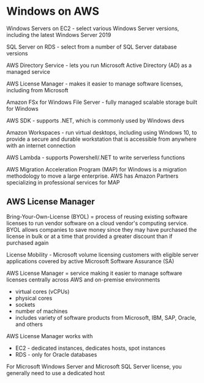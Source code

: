 # Windows on AWS

Windows Servers on EC2 - select various Windows Server versions, including the latest Windows Server 2019

SQL Server on RDS - select from a number of SQL Server database versions

AWS Directory Service - lets you run Microsoft Active Directory (AD) as a managed service

AWS License Manager - makes it easier to manage software licenses, including from Microsoft

Amazon FSx for Windows File Server - fully managed scalable storage built for Windows

AWS SDK - supports .NET, which is commonly used by Windows devs

Amazon Workspaces - run virtual desktops, including using Windows 10, to provide a secure and durable workstation that is accessible from anywhere with an internet connection

AWS Lambda - supports Powershell/.NET to write serverless functions

AWS Migration Acceleration Program (MAP) for Windows is a migration methodology to move a large enterprise. AWS has Amazon Partners specializing in professional services for MAP

## AWS License Manager

Bring-Your-Own-License (BYOL) = process of reusing existing software licenses to run vendor software on a cloud vendor's computing service. BYOL allows companies to save money since they may have purchased the license in bulk or at a time that provided a greater discount than if purchased again

License Mobility - Microsoft volume licensing customers with eligible server applications covered by active Microsoft Software Assurance (SA)

AWS License Manager = service making it easier to manage software licenses centrally across AWS and on-premise environments

- virtual cores (vCPUs)
- physical cores
- sockets
- number of machines
- includes variety of software products from Microsoft, IBM, SAP, Oracle, and others

AWS License Manager works with

- EC2 - dedicated instances, dedicates hosts, spot instances
- RDS - only for Oracle databases

For Microsoft Windows Server and Microsoft SQL Server license, you generally need to use a dedicated host
